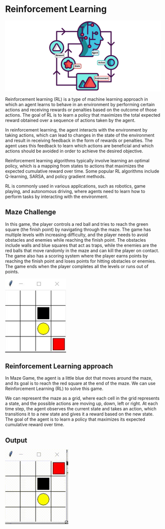 # Reinforcement Learning

![Alt Text](/images/rl.jpg)

Reinforcement learning (RL) is a type of machine learning approach in which an agent learns to behave in an environment by performing certain actions and receiving rewards or penalties based on the outcome of those actions. The goal of RL is to learn a policy that maximizes the total expected reward obtained over a sequence of actions taken by the agent.

In reinforcement learning, the agent interacts with the environment by taking actions, which can lead to changes in the state of the environment and result in receiving feedback in the form of rewards or penalties. The agent uses this feedback to learn which actions are beneficial and which actions should be avoided in order to achieve the desired objective.

Reinforcement learning algorithms typically involve learning an optimal policy, which is a mapping from states to actions that maximizes the expected cumulative reward over time. Some popular RL algorithms include Q-learning, SARSA, and policy gradient methods.

RL is commonly used in various applications, such as robotics, game playing, and autonomous driving, where agents need to learn how to perform tasks by interacting with the environment.

## Maze Challenge

In this game, the player controls a red ball and tries to reach the green square (the finish point) by navigating through the maze. The game has multiple levels with increasing difficulty, and the player needs to avoid obstacles and enemies while reaching the finish point. The obstacles include walls and blue squares that act as traps, while the enemies are the red balls that move randomly in the maze and can kill the player on contact. The game also has a scoring system where the player earns points by reaching the finish point and loses points for hitting obstacles or enemies. The game ends when the player completes all the levels or runs out of points. </br>

![Alt Text](/images/maze1.jpg)

## Reinforcement Learning approach

In Maze Game, the agent is a little blue dot that moves around the maze, and its goal is to reach the red square at the end of the maze. We can use Reinforcement Learning (RL) to solve this game.

We can represent the maze as a grid, where each cell in the grid represents a state, and the possible actions are moving up, down, left or right. At each time step, the agent observes the current state and takes an action, which transitions it to a new state and gives it a reward based on the new state. The goal of the agent is to learn a policy that maximizes its expected cumulative reward over time.


## Output

![Alt Text](/images/maze.gif)

